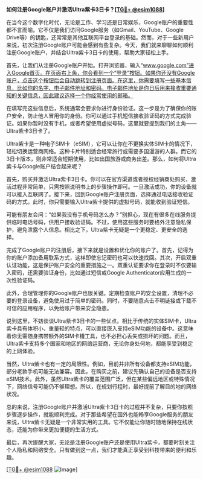 **如何注册Google账户并激活Ultra紫卡3日卡？[[TG💪+ @esim1088](https://t.me/s/esim1088)]**

在当今这个数字化时代，无论是工作、学习还是日常娱乐，Google账户的重要性都不言而喻。它不仅是我们访问Google服务（如Gmail、YouTube、Google Drive等）的钥匙，还常常是其他互联网平台登录的基础。然而，对于一些新用户来说，初次注册Google账户可能会感到有些复杂。今天，我们就来聊聊如何顺利注册Google账户，并结合Ultra紫卡3日卡的使用，帮助大家轻松上手。

首先，让我们从注册Google账户开始。打开浏览器，输入“www.google.com”进入Google首页。在页面右上角，你会看到一个“登录”按钮。如果你还没有Google账户，点击这个按钮后会自动跳转到注册页面。在这里，你需要填写一些基本信息，比如你的名字、电子邮件地址和密码。电子邮件地址是你日后用来接收重要通知的关键信息，因此建议选择一个你经常使用的邮箱。

在填写完这些信息后，系统通常会要求你进行身份验证。这一步是为了确保你的账户安全，防止他人冒用你的身份。你可以通过手机短信接收验证码的方式完成验证。如果你暂时没有手机，或者希望使用虚拟号码，这里就要提到我们的主角——Ultra紫卡3日卡了。

Ultra紫卡是一种电子SIM卡（eSIM），它可以让你在不更换实体SIM卡的情况下，轻松切换运营商网络。这种卡片特别适合经常旅行或需要多国漫游的人群。而它的3日卡版本，则非常适合短期使用，比如出国旅游或商务出差。那么，如何将Ultra紫卡与Google账户结合起来呢？

首先，购买并激活Ultra紫卡3日卡。你可以在官方渠道或者授权经销商处购买，激活过程非常简单，只需按照说明书上的步骤操作即可。一旦激活成功，你的设备就可以接入互联网了。接下来，回到Google账户注册页面，选择通过电话接收验证码的方式。此时，你只需要输入Ultra紫卡提供的虚拟号码，就能收到验证短信。

可能有朋友会问：“如果我没有手机号码怎么办？”别担心，现在有很多在线服务提供临时电话号码，供用户接收验证码。不过，使用这些服务时要格外注意隐私保护，避免泄露个人信息。相比之下，Ultra紫卡无疑是一个更稳定、更安全的选择。

完成了Google账户的注册后，接下来就是设置和优化你的账户了。首先，记得为你的账户添加备用联系方式，这样即使忘记密码也可以快速找回。其次，开启双重认证功能，这是保护账户安全的重要措施之一。双重认证要求你在登录时不仅要输入密码，还需要验证身份，比如通过短信或Google Authenticator应用生成的一次性验证码。

此外，合理管理你的Google账户也很关键。定期检查账户的安全设置，清理不必要的登录设备，避免使用过于简单的密码。同时，不要随意点击不明链接或下载不可信的应用程序，以免给账户带来安全隐患。

说到这里，不妨谈谈Ultra紫卡3日卡的一些优点。相比于传统的实体SIM卡，Ultra紫卡具有体积小、重量轻的特点，可以直接嵌入支持eSIM功能的设备中。这意味着你无需随身携带额外的SIM卡槽工具，也不必担心丢失或损坏的问题。而且，Ultra紫卡支持多个国家和地区的网络运营商，无论你身处何地，都能享受到稳定的上网体验。

当然，Ultra紫卡也有一定的局限性。例如，目前并非所有设备都支持eSIM功能，部分老款手机可能无法兼容。因此，在购买之前，建议先确认自己的设备是否支持eSIM技术。此外，虽然Ultra紫卡的覆盖范围广泛，但在某些偏远地区或特殊情况下，网络信号可能仍不够理想。所以，在规划行程时，最好提前了解目的地的网络状况。

总的来说，注册Google账户并激活Ultra紫卡3日卡的过程并不复杂，只要你按照步骤逐步操作，就能顺利完成。对于那些希望在国外也能畅享Google服务的朋友来说，Ultra紫卡无疑是一个非常实用的工具。它不仅能让你随时随地保持在线状态，还能为你带来更加便捷的生活方式。

最后，再次提醒大家，无论是注册Google账户还是使用Ultra紫卡，都要时刻关注个人隐私和网络安全。只有做到这一点，我们才能真正享受到科技带来的便利和乐趣。

[[TG💪+ @esim1088](https://t.me/s/esim1088) ![Image](https://i.postimg.cc/4NQfJmqS/Snipaste-2025-05-13-00-14-12.png)]